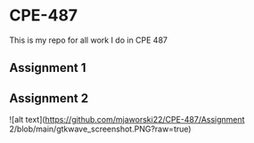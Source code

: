 # CPE-487
This is my repo for all work I do in CPE 487
## Assignment 1

## Assignment 2

![alt text](https://github.com/mjaworski22/CPE-487/Assignment 2/blob/main/gtkwave_screenshot.PNG?raw=true)
